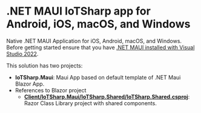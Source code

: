 #  .NET MAUI IoTSharp app for Android, iOS, macOS, and Windows
Native .NET MAUI Application for iOS, Android, macOS, and Windows. Before getting started ensure that you have [.NET MAUI installed with Visual Studio 2022](https://docs.microsoft.com/dotnet/maui/get-started/installation).

This solution has two projects:
- **IoTSharp.Maui**: Maui App based on default template of .NET Maui Blazor App.
- References to Blazor project
  - **[Client/IoTSharp.Maui/IoTSharp.Shared/IoTSharp.Shared.csproj](/IoTSharp.Maui/IoTSharp.Shared/IoTSharp.Shared.csproj)**: Razor Class Library project with shared components.
